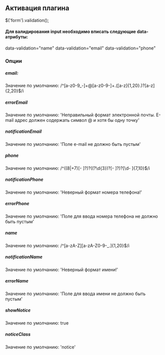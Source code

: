 
## Активация плагина
$('form').validation();

#### Для валидирования input необходимо вписать следующие data-атрибуты:
data-validation="name"
data-validation="email"
data-validation="phone"

### Опции

##### email: 
Значение по умолчанию: /^[a-z0-9_-]+@[a-z0-9-]+\.([a-z]{1,20}\.)?[a-z]{2,20}$/i


##### errorEmail
Значение по умолчанию: 'Неправильный формат электронной почты. E-mail адрес должен содержать символ @ и хотя бы одну точку'


##### notificationEmail
Значение по умолчанию: 'Поле e-mail не должно быть пустым'


##### phone
Значение по умолчанию: /^((8|\+7)[\- ]?)?(\(?\d{3}\)?[\- ]?)?[\d\- ]{7,10}$/i

##### notificationPhone
Значение по умолчанию: 'Неверный формат номера телефона!'

##### errorPhone
Значение по умолчанию: 'Поле для ввода номера телефона не должно быть пустым'

##### name
Значение по умолчанию: /^[a-zA-Z][a-zA-Z0-9-_\.]{1,20}$/i


##### notificationName
Значение по умолчанию: 'Неверный формат имени!'
##### errorName
Значение по умолчанию: 'Поле для ввода имени не должно быть пустым'


##### showNotice
Значение по умолчанию: true

##### noticeClass
Значение по умолчанию: 'notice'